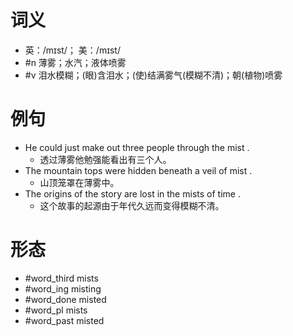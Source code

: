 # 词义
- 英：/mɪst/； 美：/mɪst/
- #n 薄雾；水汽；液体喷雾
- #v 泪水模糊；(眼)含泪水；(使)结满雾气(模糊不清)；朝(植物)喷雾
# 例句
- He could just make out three people through the mist .
	- 透过薄雾他勉强能看出有三个人。
- The mountain tops were hidden beneath a veil of mist .
	- 山顶笼罩在薄雾中。
- The origins of the story are lost in the mists of time .
	- 这个故事的起源由于年代久远而变得模糊不清。
# 形态
- #word_third mists
- #word_ing misting
- #word_done misted
- #word_pl mists
- #word_past misted

